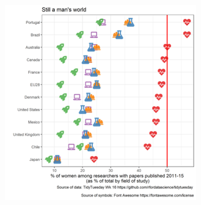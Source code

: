 <img src="https://github.com/kylie-foster/tidy_tuesday/blob/master/Week16_2019/women_research.png" width="500"/>
